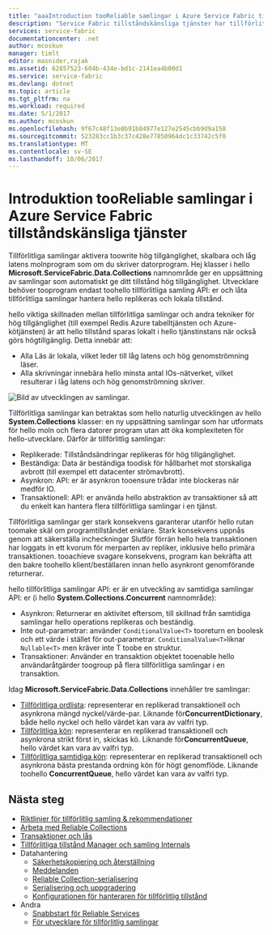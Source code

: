 ```yaml
---
title: "aaaIntroduction tooReliable samlingar i Azure Service Fabric tillståndskänsliga tjänster | Microsoft Docs"
description: "Service Fabric tillståndskänsliga tjänster har tillförlitliga samlingar som gör att du toowrite hög tillgänglighet, skalbara och låg latens molnprogram."
services: service-fabric
documentationcenter: .net
author: mcoskun
manager: timlt
editor: masnider,rajak
ms.assetid: 62857523-604b-434e-bd1c-2141ea4b00d1
ms.service: service-fabric
ms.devlang: dotnet
ms.topic: article
ms.tgt_pltfrm: na
ms.workload: required
ms.date: 5/1/2017
ms.author: mcoskun
ms.openlocfilehash: 9f67c48f13e8b91b84977e127e2545cbb9d9a158
ms.sourcegitcommit: 523283cc1b3c37c428e77850964dc1c33742c5f0
ms.translationtype: MT
ms.contentlocale: sv-SE
ms.lasthandoff: 10/06/2017
---
```

# <a name="introduction-tooreliable-collections-in-azure-service-fabric-stateful-services"></a>Introduktion tooReliable samlingar i Azure Service Fabric tillståndskänsliga tjänster
Tillförlitliga samlingar aktivera toowrite hög tillgänglighet, skalbara och låg latens molnprogram som om du skriver datorprogram. Hej klasser i hello **Microsoft.ServiceFabric.Data.Collections** namnområde ger en uppsättning av samlingar som automatiskt ge ditt tillstånd hög tillgänglighet. Utvecklare behöver tooprogram endast toohello tillförlitliga samling API: er och låta tillförlitliga samlingar hantera hello replikeras och lokala tillstånd.

hello viktiga skillnaden mellan tillförlitliga samlingar och andra tekniker för hög tillgänglighet (till exempel Redis Azure tabelltjänsten och Azure-kötjänsten) är att hello tillstånd sparas lokalt i hello tjänstinstans när också görs högtillgänglig. Detta innebär att:

* Alla Läs är lokala, vilket leder till låg latens och hög genomströmning läser.
* Alla skrivningar innebära hello minsta antal IOs-nätverket, vilket resulterar i låg latens och hög genomströmning skriver.

![Bild av utvecklingen av samlingar.](media/service-fabric-reliable-services-reliable-collections/ReliableCollectionsEvolution.png)

Tillförlitliga samlingar kan betraktas som hello naturlig utvecklingen av hello **System.Collections** klasser: en ny uppsättning samlingar som har utformats för hello moln och flera datorer program utan att öka komplexiteten för hello-utvecklare. Därför är tillförlitlig samlingar:

* Replikerade: Tillståndsändringar replikeras för hög tillgänglighet.
* Beständiga: Data är beständiga toodisk för hållbarhet mot storskaliga avbrott (till exempel ett datacenter strömavbrott).
* Asynkron: API: er är asynkron tooensure trådar inte blockeras när medför IO.
* Transaktionell: API: er använda hello abstraktion av transaktioner så att du enkelt kan hantera flera tillförlitliga samlingar i en tjänst.

Tillförlitliga samlingar ger stark konsekvens garanterar utanför hello rutan toomake skäl om programtillståndet enklare.
Stark konsekvens uppnås genom att säkerställa incheckningar Slutför förrän hello hela transaktionen har loggats in ett kvorum för merparten av repliker, inklusive hello primära transaktionen.
tooachieve svagare konsekvens, program kan bekräfta att den bakre toohello klient/beställaren innan hello asynkront genomförande returnerar.

hello tillförlitliga samlingar API: er är en utveckling av samtidiga samlingar API: er (i hello **System.Collections.Concurrent** namnområde):

* Asynkron: Returnerar en aktivitet eftersom, till skillnad från samtidiga samlingar hello operations replikeras och beständig.
* Inte out-parametrar: använder `ConditionalValue<T>` tooreturn en boolesk och ett värde i stället för out-parametrar. `ConditionalValue<T>`liknar `Nullable<T>` men kräver inte T toobe en struktur.
* Transaktioner: Använder en transaktion objektet tooenable hello användaråtgärder toogroup på flera tillförlitliga samlingar i en transaktion.

Idag **Microsoft.ServiceFabric.Data.Collections** innehåller tre samlingar:

* [Tillförlitliga ordlista](https://msdn.microsoft.com/library/azure/dn971511.aspx): representerar en replikerad transaktionell och asynkrona mängd nyckel/värde-par. Liknande för**ConcurrentDictionary**, både hello nyckel och hello värdet kan vara av valfri typ.
* [Tillförlitliga kön](https://msdn.microsoft.com/library/azure/dn971527.aspx): representerar en replikerad transaktionell och asynkrona strikt först in, skickas kö. Liknande för**ConcurrentQueue**, hello värdet kan vara av valfri typ.
* [Tillförlitliga samtidiga kön](service-fabric-reliable-services-reliable-concurrent-queue.md): representerar en replikerad transaktionell och asynkrona bästa prestanda ordning kön för högt genomflöde. Liknande toohello **ConcurrentQueue**, hello värdet kan vara av valfri typ.

## <a name="next-steps"></a>Nästa steg
* [Riktlinjer för tillförlitlig samling & rekommendationer](service-fabric-reliable-services-reliable-collections-guidelines.md)
* [Arbeta med Reliable Collections](service-fabric-work-with-reliable-collections.md)
* [Transaktioner och lås](service-fabric-reliable-services-reliable-collections-transactions-locks.md)
* [Tillförlitliga tillstånd Manager och samling Internals](service-fabric-reliable-services-reliable-collections-internals.md)
* Datahantering
  * [Säkerhetskopiering och återställning](service-fabric-reliable-services-backup-restore.md)
  * [Meddelanden](service-fabric-reliable-services-notifications.md)
  * [Reliable Collection-serialisering](service-fabric-reliable-services-reliable-collections-serialization.md)
  * [Serialisering och uppgradering](service-fabric-application-upgrade-data-serialization.md)
  * [Konfigurationen för hanteraren för tillförlitlig tillstånd](service-fabric-reliable-services-configuration.md)
* Andra
  * [Snabbstart för Reliable Services](service-fabric-reliable-services-quick-start.md)
  * [För utvecklare för tillförlitlig samlingar](https://msdn.microsoft.com/library/azure/microsoft.servicefabric.data.collections.aspx)

